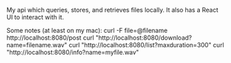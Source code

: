 My api which queries, stores, and retrieves files locally. It also has a React UI to interact with it.

Some notes (at least on my mac):
curl -F file=@filename http://localhost:8080/post 
curl "http://localhost:8080/download?name=filename.wav"
curl "http://localhost:8080/list?maxduration=300"
curl "http://localhost:8080/info?name=myfile.wav"